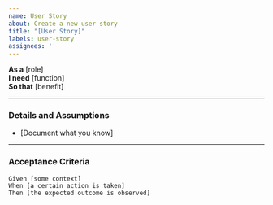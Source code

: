 ```yaml
---
name: User Story
about: Create a new user story
title: "[User Story]"
labels: user-story
assignees: ''
---
```


**As a** [role]  
**I need** [function]  
**So that** [benefit]  

---

### Details and Assumptions
* [Document what you know]

---

### Acceptance Criteria

```gherkin
Given [some context]  
When [a certain action is taken]  
Then [the expected outcome is observed]
